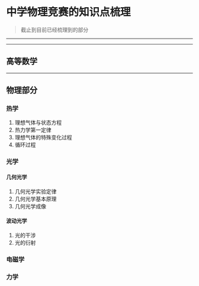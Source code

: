 # 中学物理竞赛的知识点梳理
>截止到目前已经梳理到的部分
---
---
## 高等数学

---
## 物理部分

### 热学
1. 理想气体与状态方程
2. 热力学第一定律
3. 理想气体的特殊变化过程
4. 循环过程

### 光学
#### 几何光学
1. 几何光学实验定律
2. 几何光学基本原理
3. 几何光学成像

#### 波动光学
1. 光的干涉
2. 光的衍射

### 电磁学

### 力学


